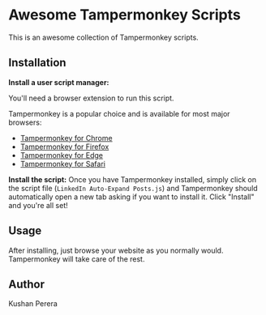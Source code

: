 # Awesome Tampermonkey Scripts

This is an awesome collection of Tampermonkey scripts. 

## Installation

**Install a user script manager:**

You'll need a browser extension to run this script.

Tampermonkey is a popular choice and is available for most major browsers:
* [Tampermonkey for Chrome](https://chrome.google.com/webstore/detail/tampermonkey/dhdgffkkebhmkfjojejmpbldmpobfkfo)
* [Tampermonkey for Firefox](https://addons.mozilla.org/en-US/firefox/addon/tampermonkey/)
* [Tampermonkey for Edge](https://microsoftedge.microsoft.com/addons/detail/tampermonkey/iikmkjmpaadaobahmlepeloendndfphd)
* [Tampermonkey for Safari](https://apps.apple.com/us/app/tampermonkey/id1482490089)

**Install the script:** Once you have Tampermonkey installed, simply click on the script file (`LinkedIn Auto-Expand Posts.js`) and Tampermonkey should automatically open a new tab asking if you want to install it. Click "Install" and you're all set!

## Usage

After installing, just browse your website as you normally would. Tampermonkey will take care of the rest. 

## Author
Kushan Perera
